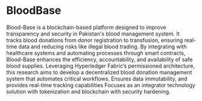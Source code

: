# BloodBase
Blood-Base is a blockchain-based platform designed to improve transparency and security in Pakistan's blood management system. It tracks
blood donations from donor registration to transfusion, ensuring real-time
data and reducing risks like illegal blood trading. By integrating with
healthcare systems and automating processes through smart contracts,
Blood-Base enhances the efficiency, accountability, and availability of safe
blood supplies.
Leveraging Hyperledger Fabric’s permissioned architecture, this research aims to develop a decentralized blood donation management system that automates critical workflows.
Ensures data immutability, and provides real-time tracking capabilities
Focuses as an integrator technology solution with tokenization and blockchain with security hardening.

